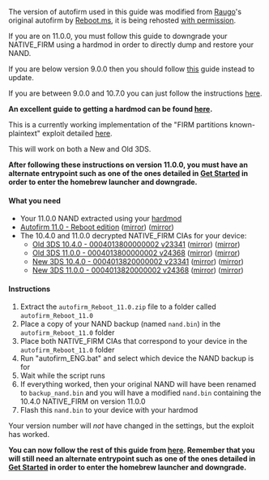 The version of autofirm used in this guide was modified from [Raugo](https://gbatemp.net/members/356694/)'s original autofirm by [Reboot.ms](https://www.reboot.ms/forum/threads/2403/), it is being rehosted [with permission](http://archive.is/KOrWp).

If you are on 11.0.0, you must follow this guide to downgrade your NATIVE_FIRM using a hardmod in order to directly dump and restore your NAND.    

If you are below version 9.0.0 then you should follow [this](https://github.com/Plailect/Guide/wiki/9.2.0-Update) guide instead to update.    

If you are between 9.0.0 and 10.7.0 you can just follow the instructions [here](https://github.com/Plailect/Guide/wiki/Get-Started).    

**An excellent guide to getting a hardmod can be found [here](https://gbatemp.net/threads/414498/).**

This is a currently working implementation of the "FIRM partitions known-plaintext" exploit detailed [here](https://www.3dbrew.org/wiki/3DS_System_Flaws).

This will work on both a New and Old 3DS.

**After following these instructions on version 11.0.0, you must have an alternate entrypoint such as one of the ones detailed in [Get Started](https://github.com/Plailect/Guide/wiki/Get-Started) in order to enter the homebrew launcher and downgrade.**

#### What you need

* Your 11.0.0 NAND extracted using your [hardmod](https://gbatemp.net/threads/414498/)
* <a href="magnet:?xt=urn:btih:233fd2c61bbd6f90f6f4761a7fb822f02f442e5d&dn=autofirm_Reboot_11.0.zip" target="_blank">Autofirm 11.0 - Reboot edition</a> ([mirror](https://mega.nz/#!dl8ASTjB!2jsKbAYTAlspHhxYCt9Wzvia74xEvgtzGQxGLe3TJiM)) ([mirror](https://drive.google.com/open?id=0BzPfvjeuhqoDRTlwYUQ1NDJoVlk))
* The 10.4.0 and 11.0.0 decrypted NATIVE_FIRM CIAs for your device:
    + <a href="magnet:?xt=urn:btih:60b86dec3757c0707037c7f2e0e7db0892044606&dn=o3DS+10.4.cia" target="_blank">Old 3DS 10.4.0 - 0004013800000002 v23341</a> ([mirror](https://mega.nz/#!I5EmyCZC!pU-bG9Esg30LINlasTP43Sei6aDNnTIzh1ojwECKOrU)) ([mirror](https://drive.google.com/open?id=0BzPfvjeuhqoDUGxYbmkwVThSUHc))    
    + <a href="magnet:?xt=urn:btih:4466d82b06aff18c9f4a438281f6389d565fdb9a&dn=o3DS+11.0.cia" target="_blank">Old 3DS 11.0.0 - 0004013800000002 v24368</a> ([mirror](https://mega.nz/#!AgUGAbKD!0iNXI1ioLM7mBzACfBrPLotYk8g-LzcdTgcuTsQCmHQ)) ([mirror](https://drive.google.com/open?id=0BzPfvjeuhqoDaG1jbERyQ1BGcHc))    
    + <a href="magnet:?xt=urn:btih:0cd996818e3edb0dd2cad1e5b44f80c1b5a876f4&dn=n3DS+10.4.cia" target="_blank">New 3DS 10.4.0 - 0004013820000002 v23341</a> ([mirror](https://mega.nz/#!1xcEAApQ!anu5UenuD-uEm6z14n680rQThEgViAsytWh5ZuTa_hc)) ([mirror](https://drive.google.com/open?id=0BzPfvjeuhqoDRHlOTWJZNGtxVkk))
    + <a href="magnet:?xt=urn:btih:81875690d5bb03e9e7038b4948130be94eeaa681&dn=n3DS+11.0.cia" target="_blank">New 3DS 11.0.0 - 0004013820000002 v24368</a> ([mirror](https://mega.nz/#!dk8BgZaJ!8EM0Wk4NHl6-_O4hhcatIpAx-vfkjMKZs7uQh__OKRw)) ([mirror](https://drive.google.com/open?id=0BzPfvjeuhqoDeVhnUU1semtNQjQ))

#### Instructions

1. Extract the `autofirm_Reboot_11.0.zip` file to a folder called `autofirm_Reboot_11.0`
2. Place a copy of your NAND backup (named `nand.bin`) in the `autofirm_Reboot_11.0` folder
4. Place both NATIVE_FIRM CIAs that correspond to your device in the `autofirm_Reboot_11.0` folder
7. Run "autofirm_ENG.bat" and select which device the NAND backup is for
8. Wait while the script runs
8. If everything worked, then your original NAND will have been renamed to `backup_nand.bin` and you will have a modified `nand.bin` containing the 10.4.0 NATIVE_FIRM on version 11.0.0
9. Flash this `nand.bin` to your device with your hardmod

Your version number will *not* have changed in the settings, but the exploit has worked.

**You can now follow the rest of this guide from [here](https://github.com/Plailect/Guide/wiki/Part-1-(Homebrew)). Remember that you will still need an alternate entrypoint such as one of the ones detailed in [Get Started](https://github.com/Plailect/Guide/wiki/Get-Started) in order to enter the homebrew launcher and downgrade.**
